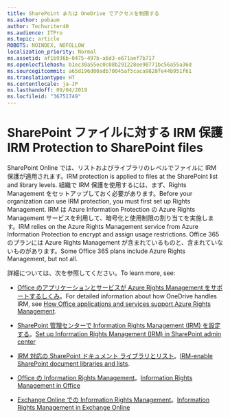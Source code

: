 ```yaml
---
title: SharePoint または OneDrive でアクセスを制限する
ms.author: pebaum
author: Techwriter40
ms.audience: ITPro
ms.topic: article
ROBOTS: NOINDEX, NOFOLLOW
localization_priority: Normal
ms.assetid: af1b936b-0475-497b-a6d3-e671aef7b717
ms.openlocfilehash: b1ec30a55ec0c08b291228ee90771bc56a55a36d
ms.sourcegitcommit: a65d196d00adb70045af5caca9828fe44b951f61
ms.translationtype: HT
ms.contentlocale: ja-JP
ms.lasthandoff: 09/04/2019
ms.locfileid: "36751749"
---
```

# <a name="irm-protection-to-sharepoint-files"></a><span data-ttu-id="c518b-102">SharePoint ファイルに対する IRM 保護</span><span class="sxs-lookup"><span data-stu-id="c518b-102">IRM Protection to SharePoint files</span></span>


<span data-ttu-id="c518b-103">SharePoint Online では、リストおよびライブラリのレベルでファイルに IRM 保護が適用されます。</span><span class="sxs-lookup"><span data-stu-id="c518b-103">IRM protection is applied to files at the SharePoint list and library levels.</span></span> <span data-ttu-id="c518b-104">組織で IRM 保護を使用するには、まず、Rights Management をセットアップしておく必要があります。</span><span class="sxs-lookup"><span data-stu-id="c518b-104">Before your organization can use IRM protection, you must first set up Rights Management.</span></span> <span data-ttu-id="c518b-105">IRM は Azure Information Protection の Azure Rights Management サービスを利用して、暗号化と使用制限の割り当てを実施します。</span><span class="sxs-lookup"><span data-stu-id="c518b-105">IRM relies on the Azure Rights Management service from Azure Information Protection to encrypt and assign usage restrictions.</span></span> <span data-ttu-id="c518b-106">Office 365 のプランには Azure Rights Management が含まれているものと、含まれていないものがあります。</span><span class="sxs-lookup"><span data-stu-id="c518b-106">Some Office 365 plans include Azure Rights Management, but not all.</span></span> 

<span data-ttu-id="c518b-107">詳細については、次を参照してください。</span><span class="sxs-lookup"><span data-stu-id="c518b-107">To learn more, see:</span></span>

- <span data-ttu-id="c518b-108">[Office のアプリケーションとサービスが Azure Rights Management をサポートするしくみ](https://docs.microsoft.com/azure/information-protection/understand-explore/office-apps-services-support)。</span><span class="sxs-lookup"><span data-stu-id="c518b-108">For detailed information about how OneDrive handles IRM, see [How Office applications and services support Azure Rights Management](https://docs.microsoft.com/azure/information-protection/understand-explore/office-apps-services-support).</span></span>

- <span data-ttu-id="c518b-109">[SharePoint 管理センターで Information Rights Management (IRM) を設定する](https://docs.microsoft.com/office365/securitycompliance/set-up-irm-in-sp-admin-center)。</span><span class="sxs-lookup"><span data-stu-id="c518b-109">[Set up Information Rights Management (IRM) in SharePoint admin center](https://docs.microsoft.com/office365/securitycompliance/set-up-irm-in-sp-admin-center)</span></span>

- <span data-ttu-id="c518b-110">[IRM 対応の SharePoint ドキュメント ライブラリとリスト](https://docs.microsoft.com/office365/securitycompliance/set-up-irm-in-sp-admin-center#irm-enable-sharepoint-document-libraries-and-lists)。</span><span class="sxs-lookup"><span data-stu-id="c518b-110">[IRM-enable SharePoint document libraries and lists](https://docs.microsoft.com/office365/securitycompliance/set-up-irm-in-sp-admin-center#irm-enable-sharepoint-document-libraries-and-lists).</span></span>

- <span data-ttu-id="c518b-111">[Office の Information Rights Management](https://support.office.com/Article/Information-Rights-Management-in-Office-c7a70797-6b1e-493f-acf7-92a39b85e30c)。</span><span class="sxs-lookup"><span data-stu-id="c518b-111">[Information Rights Management in Office](https://support.office.com/Article/Information-Rights-Management-in-Office-c7a70797-6b1e-493f-acf7-92a39b85e30c)</span></span>

- <span data-ttu-id="c518b-112">[Exchange Online での Information Rights Management](https://docs.microsoft.com/office365/SecurityCompliance/information-rights-management-in-exchange-online)。</span><span class="sxs-lookup"><span data-stu-id="c518b-112">[Information Rights Management in Exchange Online](https://docs.microsoft.com/office365/SecurityCompliance/information-rights-management-in-exchange-online)</span></span>


